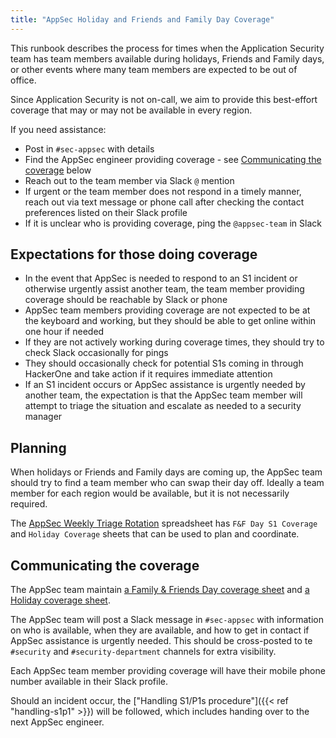 ```yaml
---
title: "AppSec Holiday and Friends and Family Day Coverage"
---
```


This runbook describes the process for times when the Application Security team has team members available during holidays, Friends and Family days, or other events where many team members are expected to be out of office.

Since Application Security is not on-call, we aim to provide this best-effort coverage that may or may not be available in every region.

If you need assistance:

- Post in `#sec-appsec` with details
- Find the AppSec engineer providing coverage - see [Communicating the coverage](#communicating-the-coverage) below
- Reach out to the team member via Slack `@` mention
- If urgent or the team member does not respond in a timely manner, reach out via text message or phone call after checking the contact preferences listed on their Slack profile
- If it is unclear who is providing coverage, ping the `@appsec-team` in Slack

## Expectations for those doing coverage

- In the event that AppSec is needed to respond to an S1 incident or otherwise urgently assist another team, the team member providing coverage should be reachable by Slack or phone
- AppSec team members providing coverage are not expected to be at the keyboard and working, but they should be able to get online within one hour if needed
- If they are not actively working during coverage times, they should try to check Slack occasionally for pings
- They should occasionally check for potential S1s coming in through HackerOne and take action if it requires immediate attention
- If an S1 incident occurs or AppSec assistance is urgently needed by another team, the expectation is that the AppSec team member will attempt to triage the situation and escalate as needed to a security manager

## Planning

When holidays or Friends and Family days are coming up, the AppSec team should try to find a team member who can swap their day off. Ideally a team member for each region would be available, but it is not necessarily required.

The [AppSec Weekly Triage Rotation](https://docs.google.com/spreadsheets/d/18vz84dgTfetTaBjbOCXaLKNfzLYMiy_tBW6RfEUYYHk/edit?usp=sharing) spreadsheet has `F&F Day S1 Coverage` and `Holiday Coverage` sheets that can be used to plan and coordinate.

## Communicating the coverage

The AppSec team maintain [a Family & Friends Day coverage sheet](https://docs.google.com/spreadsheets/d/18vz84dgTfetTaBjbOCXaLKNfzLYMiy_tBW6RfEUYYHk/edit#gid=1486863602) and [a Holiday coverage sheet](https://docs.google.com/spreadsheets/d/18vz84dgTfetTaBjbOCXaLKNfzLYMiy_tBW6RfEUYYHk/edit#gid=83148400).

The AppSec team will post a Slack message in `#sec-appsec` with information on who is available, when they are available, and how to get in contact if AppSec assistance is urgently needed. This should be cross-posted to te `#security` and `#security-department` channels for extra visibility.

Each AppSec team member providing coverage will have their mobile phone number available in their Slack profile.

Should an incident occur, the ["Handling S1/P1s procedure"]({{< ref "handling-s1p1" >}}) will be followed, which includes handing over to the next AppSec engineer.
